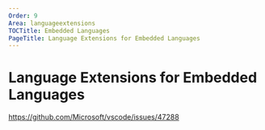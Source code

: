 ```yaml
---
Order: 9
Area: languageextensions
TOCTitle: Embedded Languages
PageTitle: Language Extensions for Embedded Languages
---
```


# Language Extensions for Embedded Languages

https://github.com/Microsoft/vscode/issues/47288